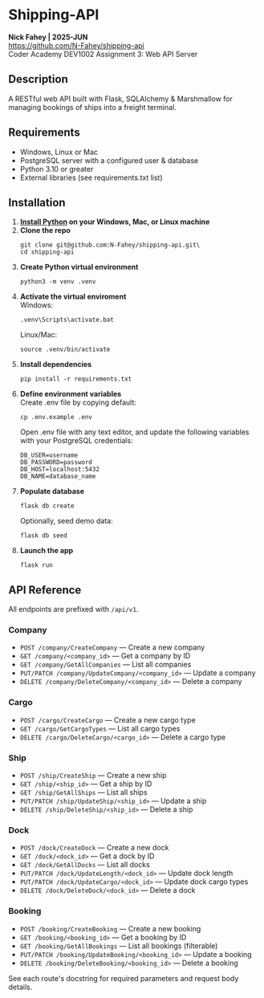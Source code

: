 # Shipping-API
**Nick Fahey | 2025-JUN**  
https://github.com/N-Fahey/shipping-api  
Coder Academy DEV1002 Assignment 3: Web API Server

## Description
A RESTful web API built with Flask, SQLAlchemy & Marshmallow for managing bookings of ships into a freight terminal.  

## Requirements
* Windows, Linux or Mac
* PostgreSQL server with a configured user & database
* Python 3.10 or greater
* External libraries (see requirements.txt list)

## Installation
1. **[Install Python](https://www.python.org/about/gettingstarted/) on your Windows, Mac, or Linux machine**
2. **Clone the repo**
    ```
    git clone git@github.com:N-Fahey/shipping-api.git\
    cd shipping-api
    ```
3. **Create Python virtual environment**
    ```
    python3 -m venv .venv
    ```
4. **Activate the virtual enviroment**  
    Windows:
    ```
    .venv\Scripts\activate.bat
    ```
    Linux/Mac:  
    ```
    source .venv/bin/activate
    ```
5. **Install dependencies**
    ```
    pip install -r requirements.txt
    ```
6. **Define environment variables**  
    Create .env file by copying default:
    ```
    cp .env.example .env
    ```
    Open .env file with any text editor, and update the following variables with your PostgreSQL credentials:
    ```
    DB_USER=username
    DB_PASSWORD=password
    DB_HOST=localhost:5432
    DB_NAME=database_name
    ```
7. **Populate database**
    ```
    flask db create
    ```
    Optionally, seed demo data:
    ```
    flask db seed
    ```
8. **Launch the app**
    ```
    flask run
    ```

## API Reference

All endpoints are prefixed with `/api/v1`.

### Company
- `POST /company/CreateCompany` — Create a new company
- `GET /company/<company_id>` — Get a company by ID
- `GET /company/GetAllCompanies` — List all companies
- `PUT/PATCH /company/UpdateCompany/<company_id>` — Update a company
- `DELETE /company/DeleteCompany/<company_id>` — Delete a company

### Cargo
- `POST /cargo/CreateCargo` — Create a new cargo type
- `GET /cargo/GetCargoTypes` — List all cargo types
- `DELETE /cargo/DeleteCargo/<cargo_id>` — Delete a cargo type

### Ship
- `POST /ship/CreateShip` — Create a new ship
- `GET /ship/<ship_id>` — Get a ship by ID
- `GET /ship/GetAllShips` — List all ships
- `PUT/PATCH /ship/UpdateShip/<ship_id>` — Update a ship
- `DELETE /ship/DeleteShip/<ship_id>` — Delete a ship

### Dock
- `POST /dock/CreateDock` — Create a new dock
- `GET /dock/<dock_id>` — Get a dock by ID
- `GET /dock/GetAllDocks` — List all docks
- `PUT/PATCH /dock/UpdateLength/<dock_id>` — Update dock length
- `PUT/PATCH /dock/UpdateCargo/<dock_id>` — Update dock cargo types
- `DELETE /dock/DeleteDock/<dock_id>` — Delete a dock

### Booking
- `POST /booking/CreateBooking` — Create a new booking
- `GET /booking/<booking_id>` — Get a booking by ID
- `GET /booking/GetAllBookings` — List all bookings (filterable)
- `PUT/PATCH /booking/UpdateBooking/<booking_id>` — Update a booking
- `DELETE /booking/DeleteBooking/<booking_id>` — Delete a booking

See each route's docstring for required parameters and request body details.
